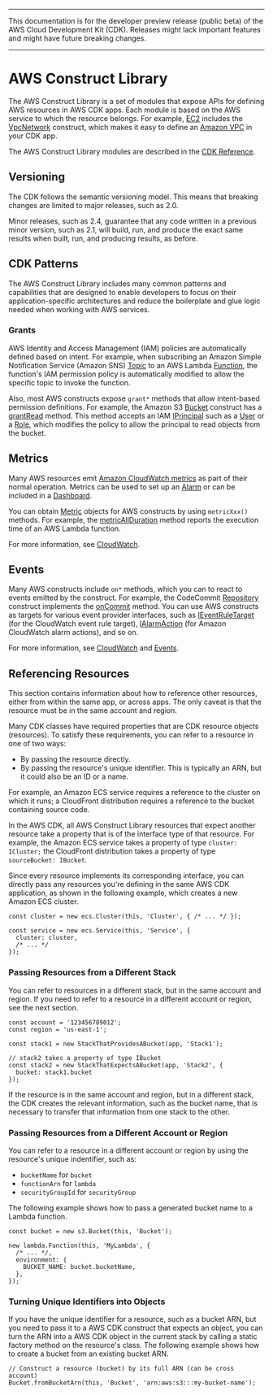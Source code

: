 --------

This documentation is for the developer preview release \(public beta\) of the AWS Cloud Development Kit \(CDK\)\. Releases might lack important features and might have future breaking changes\.

--------

# AWS Construct Library<a name="aws_construct_lib"></a>

The AWS Construct Library is a set of modules that expose APIs for defining AWS resources in AWS CDK apps\. Each module is based on the AWS service to which the resource belongs\. For example, [EC2](https://docs.aws.amazon.com/cdk/api/latest/docs/aws-ec2-readme.html) includes the [VpcNetwork](https://docs.aws.amazon.com/cdk/api/latest/typescript/api/aws-ec2/vpcnetwork.html) construct, which makes it easy to define an [Amazon VPC](https://aws.amazon.com/vpc) in your CDK app\.

The AWS Construct Library modules are described in the [CDK Reference](https://awslabs.github.io/aws-cdk/)\.

## Versioning<a name="aws_construct_lib_versioning"></a>

The CDK follows the semantic versioning model\. This means that breaking changes are limited to major releases, such as 2\.0\.

Minor releases, such as 2\.4, guarantee that any code written in a previous minor version, such as 2\.1, will build, run, and produce the exact same results when built, run, and producing results, as before\.

## CDK Patterns<a name="aws_construct_lib_patterns"></a>

The AWS Construct Library includes many common patterns and capabilities that are designed to enable developers to focus on their application\-specific architectures and reduce the boilerplate and glue logic needed when working with AWS services\.

### Grants<a name="aws_construct_lib_grants"></a>

AWS Identity and Access Management \(IAM\) policies are automatically defined based on intent\. For example, when subscribing an Amazon Simple Notification Service \(Amazon SNS\) [Topic](https://docs.aws.amazon.com/cdk/api/latest/typescript/api/aws-sns/topic.html) to an AWS Lambda [Function](https://docs.aws.amazon.com/cdk/api/latest/typescript/api/aws-lambda/function.html), the function's IAM permission policy is automatically modified to allow the specific topic to invoke the function\.

Also, most AWS constructs expose `grant*` methods that allow intent\-based permission definitions\. For example, the Amazon S3 [Bucket](https://docs.aws.amazon.com/cdk/api/latest/typescript/api/aws-s3/bucket.html) construct has a [grantRead](https://docs.aws.amazon.com/cdk/api/latest/docs/@aws-cdk_aws-s3.Bucket.html#grantreadidentity-objectskeypattern) method\. This method accepts an IAM [IPrincipal](https://docs.aws.amazon.com/cdk/api/latest/typescript/api/aws-iam/iprincipal.html) such as a [User](https://docs.aws.amazon.com/cdk/api/latest/typescript/api/aws-iam/user.html) or a [Role](https://docs.aws.amazon.com/cdk/api/latest/typescript/api/aws-iam/role.html), which modifies the policy to allow the principal to read objects from the bucket\.

## Metrics<a name="aws_construct_lib_metrics"></a>

Many AWS resources emit [Amazon CloudWatch metrics](https://docs.aws.amazon.com/AmazonCloudWatch/latest/monitoring/working_with_metrics.html) as part of their normal operation\. Metrics can be used to set up an [Alarm](https://docs.aws.amazon.com/cdk/api/latest/typescript/api/aws-cloudwatch/alarm.html) or can be included in a [Dashboard](https://docs.aws.amazon.com/cdk/api/latest/typescript/api/aws-cloudwatch/dashboard.html)\.

You can obtain [Metric](https://docs.aws.amazon.com/cdk/api/latest/typescript/api/aws-cloudwatch/metric.html) objects for AWS constructs by using `metricXxx()` methods\. For example, the [metricAllDuration](https://docs.aws.amazon.com/cdk/api/latest/typescript/api/aws-lambda/function.html#aws_lambda_Function_metricAllDuration) method reports the execution time of an AWS Lambda function\.

For more information, see [CloudWatch](https://docs.aws.amazon.com/cdk/api/latest/docs/aws-cloudwatch-readme.html)\.

## Events<a name="aws_construct_lib_events"></a>

Many AWS constructs include `on*` methods, which you can to react to events emitted by the construct\. For example, the CodeCommit [Repository](https://docs.aws.amazon.com/cdk/api/latest/typescript/api/aws-codecommit/repository.html) construct implements the [onCommit](https://docs.aws.amazon.com/cdk/api/latest/typescript/api/aws-codecommit/irepository.html#aws_codecommit_IRepository_onCommit) method\. You can use AWS constructs as targets for various event provider interfaces, such as [IEventRuleTarget](https://docs.aws.amazon.com/cdk/api/latest/typescript/api/aws-events/ieventruletarget.html) \(for the CloudWatch event rule target\), [IAlarmAction](https://docs.aws.amazon.com/cdk/api/latest/typescript/api/aws-cloudwatch/ialarmaction.html) \(for Amazon CloudWatch alarm actions\), and so on\.

For more information, see [CloudWatch](https://docs.aws.amazon.com/cdk/api/latest/docs/aws-cloudwatch-readme.html) and [Events](https://docs.aws.amazon.com/cdk/api/latest/docs/aws-events-readme.html)\.

## Referencing Resources<a name="aws_construct_lib_referencing"></a>

This section contains information about how to reference other resources, either from within the same app, or across apps\. The only caveat is that the resource must be in the same account and region\.

Many CDK classes have required properties that are CDK resource objects \(resources\)\. To satisfy these requirements, you can refer to a resource in one of two ways:
+ By passing the resource directly\.
+ By passing the resource's unique identifier\. This is typically an ARN, but it could also be an ID or a name\.

For example, an Amazon ECS service requires a reference to the cluster on which it runs; a CloudFront distribution requires a reference to the bucket containing source code\.

In the AWS CDK, all AWS Construct Library resources that expect another resource take a property that is of the interface type of that resource\. For example, the Amazon ECS service takes a property of type `cluster: ICluster;` the CloudFront distribution takes a property of type `sourceBucket: IBucket`\.

Since every resource implements its corresponding interface, you can directly pass any resources you're defining in the same AWS CDK application, as shown in the following example, which creates a new Amazon ECS cluster\.

```
const cluster = new ecs.Cluster(this, 'Cluster', { /* ... */ });

const service = new ecs.Service(this, 'Service', {
  cluster: cluster,
  /* ... */
});
```

### Passing Resources from a Different Stack<a name="aws_construct_lib_referencing_stack"></a>

You can refer to resources in a different stack, but in the same account and region\. If you need to refer to a resource in a different account or region, see the next section\.  

```
const account = '123456789012';
const region = 'us-east-1';

const stack1 = new StackThatProvidesABucket(app, 'Stack1');

// stack2 takes a property of type IBucket
const stack2 = new StackThatExpectsABucket(app, 'Stack2', {
  bucket: stack1.bucket
});
```

If the resource is in the same account and region, but in a different stack, the CDK creates the relevant information, such as the bucket name, that is necessary to transfer that information from one stack to the other\.

### Passing Resources from a Different Account or Region<a name="aws_construct_lib_referencing_other"></a>

You can refer to a resource in a different account or region by using the resource's unique indentifier, such as:
+ `bucketName` for `bucket`
+ `functionArn` for `lambda`
+ `securityGroupId` for `securityGroup`

The following example shows how to pass a generated bucket name to a Lambda function\.

```
const bucket = new s3.Bucket(this, 'Bucket');

new lambda.Function(this, 'MyLambda', {
  /* ... */,
  environment: {
    BUCKET_NAME: bucket.bucketName,
  },
});
```

### Turning Unique Identifiers into Objects<a name="aws_construct_lib_referencing_ids"></a>

If you have the unique identifier for a resource, such as a bucket ARN, but you need to pass it to a AWS CDK construct that expects an object, you can turn the ARN into a AWS CDK object in the current stack by calling a static factory method on the resource's class\. The following example shows how to create a bucket from an existing bucket ARN\.

```
// Construct a resource (bucket) by its full ARN (can be cross account)
Bucket.fromBucketArn(this, 'Bucket', 'arn:aws:s3:::my-bucket-name');
```